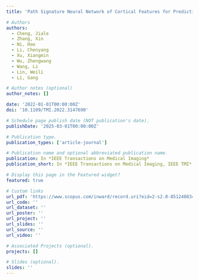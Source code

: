 ```yaml
---
title: 'Path Signature Neural Network of Cortical Features for Prediction of Infant Cognitive Scores'

# Authors
authors:
  - Cheng, Jiale
  - Zhang, Xin
  - Ni, Hao
  - Li, Chenyang
  - Xu, Xiangmin
  - Wu, Zhengwang
  - Wang, Li
  - Lin, Weili
  - Li, Gang

# Author notes (optional)
author_notes: []

date: '2022-01-01T00:00:00Z'
doi: '10.1109/TMI.2022.3147690'

# Schedule page publish date (NOT publication's date).
publishDate: '2025-03-01T00:00:00Z'

# Publication type.
publication_types: ['article-journal']

# Publication name and optional abbreviated publication name.
publication: In *IEEE Transactions on Medical Imaging*
publication_short: In *IEEE Transactions on Medical Imaging, IEEE TMI*

# Display this page in the Featured widget?
featured: true

# Custom links
url_pdf: 'https://www.scopus.com/inward/record.uri?eid=2-s2.0-85124083495&doi=10.1109%2fTMI.2022.3147690&partnerID=40&md5=0f14126da3853ecaedea92bb89d1f22c'
url_code: ''
url_dataset: ''
url_poster: ''
url_project: ''
url_slides: ''
url_source: ''
url_video: ''

# Associated Projects (optional).
projects: []

# Slides (optional).
slides: ''
---
```

